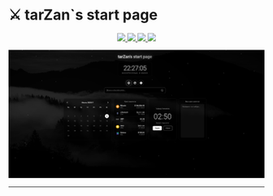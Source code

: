 # ⚔️ tarZan`s start page
<p align="center">
  <a href="https://github.com/tarzZan52/startpage/stargazers">
    <img src="https://img.shields.io/github/stars/tarzZan52/startpage?style=flat-square&logo=starship&color=ffd5cd&labelColor=302D41">
  </a>
  <a href="https://github.com/tarzZan52/startpage/network/members">
    <img src="https://img.shields.io/github/forks/tarzZan52/startpage?style=flat-square&logo=jfrog-bintray&color=84afdb&labelColor=302D41">
  </a>
  <a href="https://github.com/tarzZan52/startpage/blob/main/LICENSE">
    <img src="https://img.shields.io/github/license/tarzZan52/startpage?style=flat-square&logo=mitsubishi&color=90c861&labelColor=302D41">
  </a>
  <a href="https://github.com/tarzZan52/startpage/commits/main">
    <img src="https://img.shields.io/github/last-commit/tarzZan52/startpage?style=flat-square&logo=github&color=d35d6e&labelColor=302D41">
  </a>
</p>

![ajar](src/screenshot.png)

---

